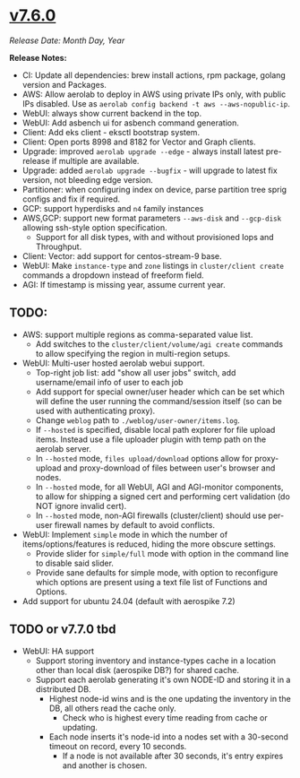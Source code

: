 # [v7.6.0](https://github.com/aerospike/aerolab/releases/tag/7.6.0)

_Release Date: Month Day, Year_

**Release Notes:**
* CI: Update all dependencies: brew install actions, rpm package, golang version and Packages.
* AWS: Allow aerolab to deploy in AWS using private IPs only, with public IPs disabled. Use as `aerolab config backend -t aws --aws-nopublic-ip`.
* WebUI: always show current backend in the top.
* WebUI: Add asbench ui for asbench command generation.
* Client: Add eks client - eksctl bootstrap system.
* Client: Open ports 8998 and 8182 for Vector and Graph clients.
* Upgrade: improved `aerolab upgrade --edge` - always install latest pre-release if multiple are available.
* Upgrade: added `aerolab upgrade --bugfix` - will upgrade to latest fix version, not bleeding edge version.
* Partitioner: when configuring index on device, parse partition tree sprig configs and fix if required.
* GCP: support hyperdisks and `n4` family instances
* AWS,GCP: support new format parameters `--aws-disk` and `--gcp-disk` allowing ssh-style option specification.
  * Support for all disk types, with and without provisioned Iops and Throughput.
* Client: Vector: add support for centos-stream-9 base.
* WebUI: Make `instance-type` and `zone` listings in `cluster/client create` commands a dropdown instead of freeform field.
* AGI: If timestamp is missing year, assume current year.

## TODO:

* AWS: support multiple regions as comma-separated value list.
  * Add switches to the `cluster/client/volume/agi create` commands to allow specifying the region in multi-region setups.
* WebUI: Multi-user hosted aerolab webui support.
  * Top-right job list: add "show all user jobs" switch, add username/email info of user to each job
  * Add support for special owner/user header which can be set which will define the user running the command/session itself (so can be used with authenticating proxy).
  * Change `weblog` path to `./weblog/user-owner/items.log`.
  * If `--hosted` is specified, disable local path explorer for file upload items. Instead use a file uploader plugin with temp path on the aerolab server.
  * In `--hosted` mode, `files upload/download` options allow for proxy-upload and proxy-download of files between user's browser and nodes.
  * In `--hosted` mode, for all WebUI, AGI and AGI-monitor components, to allow for shipping a signed cert and performing cert validation (do NOT ignore invalid cert).
  * In `--hosted` mode, non-AGI firewalls (cluster/client) should use per-user firewall names by default to avoid conflicts.
* WebUI: Implement `simple` mode in which the number of items/options/features is reduced, hiding the more obscure settings.
  * Provide slider for `simple/full` mode with option in the command line to disable said slider.
  * Provide sane defaults for simple mode, with option to reconfigure which options are present using a text file list of Functions and Options.
* Add support for ubuntu 24.04 (default with aerospike 7.2)

## TODO or v7.7.0 tbd

* WebUI: HA support
  * Support storing inventory and instance-types cache in a location other than local disk (aerospike DB?) for shared cache.
  * Support each aerolab generating it's own NODE-ID and storing it in a distributed DB.
    * Highest node-id wins and is the one updating the inventory in the DB, all others read the cache only.
      * Check who is highest every time reading from cache or updating.
    * Each node inserts it's node-id into a nodes set with a 30-second timeout on record, every 10 seconds.
      * If a node is not available after 30 seconds, it's entry expires and another is chosen.
